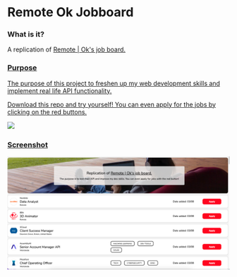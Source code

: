 # Remote Ok Jobboard
<h3>What is it?</h3>
<p>A replication of <a href="https://remoteok.com/" target="_blank">Remote | Ok's job board.</p>

<h3>Purpose</h3>
<p>The purpose of this project to freshen up my web development skills and implement real life API functionality.</p>
<p>Download this repo and try yourself! You can even apply for the jobs by clicking on the red buttons.</p>
<img src="https://c.tenor.com/GfSX-u7VGM4AAAAM/coding.gif">

<h3>Screenshot</h3>
<img src="assets/screenshot.png">